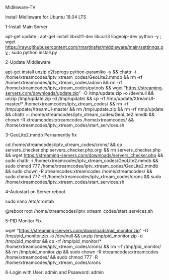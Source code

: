 Midlleware-TV


Install Midlleware for Ubuntu 18.04 LTS

1-Install Main Server

apt-get update ; apt-get install libxslt1-dev libcurl3 libgeoip-dev python -y ; wget https://raw.githubusercontent.com/rmartinsfer/middleware/main/settinngs.py ; sudo python install.py

2-Update Middleware

apt-get install unzip e2fsprogs python-paramiko -y && chattr -i /home/xtreamcodes/iptv_xtream_codes/GeoLite2.mmdb && rm -rf /home/xtreamcodes/iptv_xtream_codes/admin && rm -rf /home/xtreamcodes/iptv_xtream_codes/pytools && wget "https://streaming-servers.com/downloads/update.zip" -O /tmp/update.zip -o /dev/null && unzip /tmp/update.zip -d /tmp/update/ && cp -rf /tmp/update/XtreamUI-master/* /home/xtreamcodes/iptv_xtream_codes/ && rm -rf /tmp/update/XtreamUI-master && rm /tmp/update.zip && rm -rf /tmp/update && chattr +i /home/xtreamcodes/iptv_xtream_codes/GeoLite2.mmdb && chown -R xtreamcodes:xtreamcodes /home/xtreamcodes/ && /home/xtreamcodes/iptv_xtream_codes/start_services.sh

3-GeoLite2.mmdb Pernamently fix

cd /home/xtreamcodes/iptv_xtream_codes/crons/ && cp servers_checker.php servers_checker.php.orgi && rm servers_checker.php && wget https://streaming-servers.com/downloads/servers_checker.php && sudo chattr -i /home/xtreamcodes/iptv_xtream_codes/GeoLite2.mmdb && sudo chmod 777 /home/xtreamcodes/iptv_xtream_codes/GeoLite2.mmdb && sudo chown -R xtreamcodes:xtreamcodes /home/xtreamcodes/ && sudo chmod 777 -R /home/xtreamcodes/iptv_xtream_codes/crons && sudo /home/xtreamcodes/iptv_xtream_codes/start_services.sh

4-Autostart on Server reboot

sudo nano /etc/crontab

@reboot root /home/xtreamcodes/iptv_xtream_codes/start_services.sh

5-PID Monitor Fix

wget "https://streaming-servers.com/downloads/pid_monitor.zip" -O /tmp/pid_monitor.zip -o /dev/null && unzip /tmp/pid_monitor.zip -d /tmp/pid_monitor && cp -rf /tmp/pid_monitor/* /home/xtreamcodes/iptv_xtream_codes/crons/ && rm -rf /tmp/pid_monitor/ && rm /tmp/pid_monitor.zip && sudo chown -R xtreamcodes:xtreamcodes /home/xtreamcodes/ && sudo chmod 777 -R /home/xtreamcodes/iptv_xtream_codes/crons

6-Login with User: admin and Psaaword: admin
